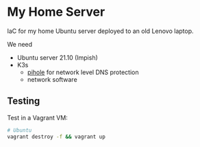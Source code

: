 # My Home Server

IaC for my home Ubuntu server deployed to an old Lenovo laptop.

We need

- Ubuntu server 21.10 (Impish)
- K3s
  - [pihole](https://pi-hole.net/) for network level DNS protection
  - network software

## Testing

Test in a Vagrant VM:

```bash
# Ubuntu
vagrant destroy -f && vagrant up
```